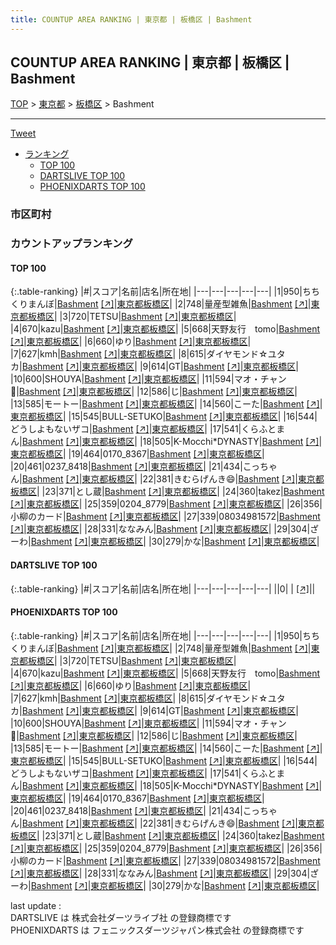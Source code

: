 ```yaml
---
title: COUNTUP AREA RANKING | 東京都 | 板橋区 | Bashment
---
```

## COUNTUP AREA RANKING | 東京都 | 板橋区 | Bashment

[TOP](/darts/rank/) > [東京都](/darts/rank/東京都/) > [板橋区](/darts/rank/東京都/板橋区/) > Bashment

___

<a href="https://twitter.com/share?ref_src=twsrc%5Etfw" data-text="COUNTUP AREA RANKING | 東京都板橋区Bashment" class="twitter-share-button" data-hashtags="DARTSLIVE,PHOENIXDARTS,darts,ダーツ" data-show-count="false">Tweet</a>

* [ランキング](#カウントアップランキング)
    * [TOP 100](#top-100)
    * [DARTSLIVE TOP 100](#dartslive-top-100)
    * [PHOENIXDARTS TOP 100](#phoenixdarts-top-100)

### 市区町村

<ul>

</ul>

### カウントアップランキング

#### TOP 100



{:.table-ranking}
|#|スコア|名前|店名|所在地|
|---|---|---|---|---|
|1|950|<span class="rank-name-pd">ちちくりまんぼ</span>|<a href="/darts/rank/shops/87843.html">Bashment</a> <a href="https://vs.phoenixdarts.com/jp/shop/shopDetailInfo/s_87843?s_seq=87843">[↗]</a>|<a href="/darts/rank/東京都/板橋区">東京都板橋区</a>|
|2|748|<span class="rank-name-pd">量産型雑魚</span>|<a href="/darts/rank/shops/87843.html">Bashment</a> <a href="https://vs.phoenixdarts.com/jp/shop/shopDetailInfo/s_87843?s_seq=87843">[↗]</a>|<a href="/darts/rank/東京都/板橋区">東京都板橋区</a>|
|3|720|<span class="rank-name-pd">TETSU</span>|<a href="/darts/rank/shops/87843.html">Bashment</a> <a href="https://vs.phoenixdarts.com/jp/shop/shopDetailInfo/s_87843?s_seq=87843">[↗]</a>|<a href="/darts/rank/東京都/板橋区">東京都板橋区</a>|
|4|670|<span class="rank-name-pd">kazu</span>|<a href="/darts/rank/shops/87843.html">Bashment</a> <a href="https://vs.phoenixdarts.com/jp/shop/shopDetailInfo/s_87843?s_seq=87843">[↗]</a>|<a href="/darts/rank/東京都/板橋区">東京都板橋区</a>|
|5|668|<span class="rank-name-pd">天野友行　tomo</span>|<a href="/darts/rank/shops/87843.html">Bashment</a> <a href="https://vs.phoenixdarts.com/jp/shop/shopDetailInfo/s_87843?s_seq=87843">[↗]</a>|<a href="/darts/rank/東京都/板橋区">東京都板橋区</a>|
|6|660|<span class="rank-name-pd">ゆり</span>|<a href="/darts/rank/shops/87843.html">Bashment</a> <a href="https://vs.phoenixdarts.com/jp/shop/shopDetailInfo/s_87843?s_seq=87843">[↗]</a>|<a href="/darts/rank/東京都/板橋区">東京都板橋区</a>|
|7|627|<span class="rank-name-pd">kmh</span>|<a href="/darts/rank/shops/87843.html">Bashment</a> <a href="https://vs.phoenixdarts.com/jp/shop/shopDetailInfo/s_87843?s_seq=87843">[↗]</a>|<a href="/darts/rank/東京都/板橋区">東京都板橋区</a>|
|8|615|<span class="rank-name-pd">ダイヤモンド☆ユタカ</span>|<a href="/darts/rank/shops/87843.html">Bashment</a> <a href="https://vs.phoenixdarts.com/jp/shop/shopDetailInfo/s_87843?s_seq=87843">[↗]</a>|<a href="/darts/rank/東京都/板橋区">東京都板橋区</a>|
|9|614|<span class="rank-name-pd">GT</span>|<a href="/darts/rank/shops/87843.html">Bashment</a> <a href="https://vs.phoenixdarts.com/jp/shop/shopDetailInfo/s_87843?s_seq=87843">[↗]</a>|<a href="/darts/rank/東京都/板橋区">東京都板橋区</a>|
|10|600|<span class="rank-name-pd">SHOUYA</span>|<a href="/darts/rank/shops/87843.html">Bashment</a> <a href="https://vs.phoenixdarts.com/jp/shop/shopDetailInfo/s_87843?s_seq=87843">[↗]</a>|<a href="/darts/rank/東京都/板橋区">東京都板橋区</a>|
|11|594|<span class="rank-name-pd">マオ・チャン🥟</span>|<a href="/darts/rank/shops/87843.html">Bashment</a> <a href="https://vs.phoenixdarts.com/jp/shop/shopDetailInfo/s_87843?s_seq=87843">[↗]</a>|<a href="/darts/rank/東京都/板橋区">東京都板橋区</a>|
|12|586|<span class="rank-name-pd">じ</span>|<a href="/darts/rank/shops/87843.html">Bashment</a> <a href="https://vs.phoenixdarts.com/jp/shop/shopDetailInfo/s_87843?s_seq=87843">[↗]</a>|<a href="/darts/rank/東京都/板橋区">東京都板橋区</a>|
|13|585|<span class="rank-name-pd">モートー</span>|<a href="/darts/rank/shops/87843.html">Bashment</a> <a href="https://vs.phoenixdarts.com/jp/shop/shopDetailInfo/s_87843?s_seq=87843">[↗]</a>|<a href="/darts/rank/東京都/板橋区">東京都板橋区</a>|
|14|560|<span class="rank-name-pd">こーた</span>|<a href="/darts/rank/shops/87843.html">Bashment</a> <a href="https://vs.phoenixdarts.com/jp/shop/shopDetailInfo/s_87843?s_seq=87843">[↗]</a>|<a href="/darts/rank/東京都/板橋区">東京都板橋区</a>|
|15|545|<span class="rank-name-pd">BULL-SETUKO</span>|<a href="/darts/rank/shops/87843.html">Bashment</a> <a href="https://vs.phoenixdarts.com/jp/shop/shopDetailInfo/s_87843?s_seq=87843">[↗]</a>|<a href="/darts/rank/東京都/板橋区">東京都板橋区</a>|
|16|544|<span class="rank-name-pd">どうしよもないザコ</span>|<a href="/darts/rank/shops/87843.html">Bashment</a> <a href="https://vs.phoenixdarts.com/jp/shop/shopDetailInfo/s_87843?s_seq=87843">[↗]</a>|<a href="/darts/rank/東京都/板橋区">東京都板橋区</a>|
|17|541|<span class="rank-name-pd">くらふとまん</span>|<a href="/darts/rank/shops/87843.html">Bashment</a> <a href="https://vs.phoenixdarts.com/jp/shop/shopDetailInfo/s_87843?s_seq=87843">[↗]</a>|<a href="/darts/rank/東京都/板橋区">東京都板橋区</a>|
|18|505|<span class="rank-name-pd">K-Mocchi*DYNASTY</span>|<a href="/darts/rank/shops/87843.html">Bashment</a> <a href="https://vs.phoenixdarts.com/jp/shop/shopDetailInfo/s_87843?s_seq=87843">[↗]</a>|<a href="/darts/rank/東京都/板橋区">東京都板橋区</a>|
|19|464|<span class="rank-name-pd">0170_8367</span>|<a href="/darts/rank/shops/87843.html">Bashment</a> <a href="https://vs.phoenixdarts.com/jp/shop/shopDetailInfo/s_87843?s_seq=87843">[↗]</a>|<a href="/darts/rank/東京都/板橋区">東京都板橋区</a>|
|20|461|<span class="rank-name-pd">0237_8418</span>|<a href="/darts/rank/shops/87843.html">Bashment</a> <a href="https://vs.phoenixdarts.com/jp/shop/shopDetailInfo/s_87843?s_seq=87843">[↗]</a>|<a href="/darts/rank/東京都/板橋区">東京都板橋区</a>|
|21|434|<span class="rank-name-pd">こっちゃん</span>|<a href="/darts/rank/shops/87843.html">Bashment</a> <a href="https://vs.phoenixdarts.com/jp/shop/shopDetailInfo/s_87843?s_seq=87843">[↗]</a>|<a href="/darts/rank/東京都/板橋区">東京都板橋区</a>|
|22|381|<span class="rank-name-pd">きむらげんき😄</span>|<a href="/darts/rank/shops/87843.html">Bashment</a> <a href="https://vs.phoenixdarts.com/jp/shop/shopDetailInfo/s_87843?s_seq=87843">[↗]</a>|<a href="/darts/rank/東京都/板橋区">東京都板橋区</a>|
|23|371|<span class="rank-name-pd">とし蔵</span>|<a href="/darts/rank/shops/87843.html">Bashment</a> <a href="https://vs.phoenixdarts.com/jp/shop/shopDetailInfo/s_87843?s_seq=87843">[↗]</a>|<a href="/darts/rank/東京都/板橋区">東京都板橋区</a>|
|24|360|<span class="rank-name-pd">takez</span>|<a href="/darts/rank/shops/87843.html">Bashment</a> <a href="https://vs.phoenixdarts.com/jp/shop/shopDetailInfo/s_87843?s_seq=87843">[↗]</a>|<a href="/darts/rank/東京都/板橋区">東京都板橋区</a>|
|25|359|<span class="rank-name-pd">0204_8779</span>|<a href="/darts/rank/shops/87843.html">Bashment</a> <a href="https://vs.phoenixdarts.com/jp/shop/shopDetailInfo/s_87843?s_seq=87843">[↗]</a>|<a href="/darts/rank/東京都/板橋区">東京都板橋区</a>|
|26|356|<span class="rank-name-pd">小柳のカード</span>|<a href="/darts/rank/shops/87843.html">Bashment</a> <a href="https://vs.phoenixdarts.com/jp/shop/shopDetailInfo/s_87843?s_seq=87843">[↗]</a>|<a href="/darts/rank/東京都/板橋区">東京都板橋区</a>|
|27|339|<span class="rank-name-pd">08034981572</span>|<a href="/darts/rank/shops/87843.html">Bashment</a> <a href="https://vs.phoenixdarts.com/jp/shop/shopDetailInfo/s_87843?s_seq=87843">[↗]</a>|<a href="/darts/rank/東京都/板橋区">東京都板橋区</a>|
|28|331|<span class="rank-name-pd">ななみん</span>|<a href="/darts/rank/shops/87843.html">Bashment</a> <a href="https://vs.phoenixdarts.com/jp/shop/shopDetailInfo/s_87843?s_seq=87843">[↗]</a>|<a href="/darts/rank/東京都/板橋区">東京都板橋区</a>|
|29|304|<span class="rank-name-pd">ざーわ</span>|<a href="/darts/rank/shops/87843.html">Bashment</a> <a href="https://vs.phoenixdarts.com/jp/shop/shopDetailInfo/s_87843?s_seq=87843">[↗]</a>|<a href="/darts/rank/東京都/板橋区">東京都板橋区</a>|
|30|279|<span class="rank-name-pd">かな</span>|<a href="/darts/rank/shops/87843.html">Bashment</a> <a href="https://vs.phoenixdarts.com/jp/shop/shopDetailInfo/s_87843?s_seq=87843">[↗]</a>|<a href="/darts/rank/東京都/板橋区">東京都板橋区</a>|


#### DARTSLIVE TOP 100



{:.table-ranking}
|#|スコア|名前|店名|所在地|
|---|---|---|---|---|
||0|<span class="rank-name-dl"> </span>|<a href="/darts/rank/shops/.html"></a> <a href="">[↗]</a>|<a href="/darts/rank//"></a>|


#### PHOENIXDARTS TOP 100



{:.table-ranking}
|#|スコア|名前|店名|所在地|
|---|---|---|---|---|
|1|950|<span class="rank-name-pd">ちちくりまんぼ</span>|<a href="/darts/rank/shops/87843.html">Bashment</a> <a href="https://vs.phoenixdarts.com/jp/shop/shopDetailInfo/s_87843?s_seq=87843">[↗]</a>|<a href="/darts/rank/東京都/板橋区">東京都板橋区</a>|
|2|748|<span class="rank-name-pd">量産型雑魚</span>|<a href="/darts/rank/shops/87843.html">Bashment</a> <a href="https://vs.phoenixdarts.com/jp/shop/shopDetailInfo/s_87843?s_seq=87843">[↗]</a>|<a href="/darts/rank/東京都/板橋区">東京都板橋区</a>|
|3|720|<span class="rank-name-pd">TETSU</span>|<a href="/darts/rank/shops/87843.html">Bashment</a> <a href="https://vs.phoenixdarts.com/jp/shop/shopDetailInfo/s_87843?s_seq=87843">[↗]</a>|<a href="/darts/rank/東京都/板橋区">東京都板橋区</a>|
|4|670|<span class="rank-name-pd">kazu</span>|<a href="/darts/rank/shops/87843.html">Bashment</a> <a href="https://vs.phoenixdarts.com/jp/shop/shopDetailInfo/s_87843?s_seq=87843">[↗]</a>|<a href="/darts/rank/東京都/板橋区">東京都板橋区</a>|
|5|668|<span class="rank-name-pd">天野友行　tomo</span>|<a href="/darts/rank/shops/87843.html">Bashment</a> <a href="https://vs.phoenixdarts.com/jp/shop/shopDetailInfo/s_87843?s_seq=87843">[↗]</a>|<a href="/darts/rank/東京都/板橋区">東京都板橋区</a>|
|6|660|<span class="rank-name-pd">ゆり</span>|<a href="/darts/rank/shops/87843.html">Bashment</a> <a href="https://vs.phoenixdarts.com/jp/shop/shopDetailInfo/s_87843?s_seq=87843">[↗]</a>|<a href="/darts/rank/東京都/板橋区">東京都板橋区</a>|
|7|627|<span class="rank-name-pd">kmh</span>|<a href="/darts/rank/shops/87843.html">Bashment</a> <a href="https://vs.phoenixdarts.com/jp/shop/shopDetailInfo/s_87843?s_seq=87843">[↗]</a>|<a href="/darts/rank/東京都/板橋区">東京都板橋区</a>|
|8|615|<span class="rank-name-pd">ダイヤモンド☆ユタカ</span>|<a href="/darts/rank/shops/87843.html">Bashment</a> <a href="https://vs.phoenixdarts.com/jp/shop/shopDetailInfo/s_87843?s_seq=87843">[↗]</a>|<a href="/darts/rank/東京都/板橋区">東京都板橋区</a>|
|9|614|<span class="rank-name-pd">GT</span>|<a href="/darts/rank/shops/87843.html">Bashment</a> <a href="https://vs.phoenixdarts.com/jp/shop/shopDetailInfo/s_87843?s_seq=87843">[↗]</a>|<a href="/darts/rank/東京都/板橋区">東京都板橋区</a>|
|10|600|<span class="rank-name-pd">SHOUYA</span>|<a href="/darts/rank/shops/87843.html">Bashment</a> <a href="https://vs.phoenixdarts.com/jp/shop/shopDetailInfo/s_87843?s_seq=87843">[↗]</a>|<a href="/darts/rank/東京都/板橋区">東京都板橋区</a>|
|11|594|<span class="rank-name-pd">マオ・チャン🥟</span>|<a href="/darts/rank/shops/87843.html">Bashment</a> <a href="https://vs.phoenixdarts.com/jp/shop/shopDetailInfo/s_87843?s_seq=87843">[↗]</a>|<a href="/darts/rank/東京都/板橋区">東京都板橋区</a>|
|12|586|<span class="rank-name-pd">じ</span>|<a href="/darts/rank/shops/87843.html">Bashment</a> <a href="https://vs.phoenixdarts.com/jp/shop/shopDetailInfo/s_87843?s_seq=87843">[↗]</a>|<a href="/darts/rank/東京都/板橋区">東京都板橋区</a>|
|13|585|<span class="rank-name-pd">モートー</span>|<a href="/darts/rank/shops/87843.html">Bashment</a> <a href="https://vs.phoenixdarts.com/jp/shop/shopDetailInfo/s_87843?s_seq=87843">[↗]</a>|<a href="/darts/rank/東京都/板橋区">東京都板橋区</a>|
|14|560|<span class="rank-name-pd">こーた</span>|<a href="/darts/rank/shops/87843.html">Bashment</a> <a href="https://vs.phoenixdarts.com/jp/shop/shopDetailInfo/s_87843?s_seq=87843">[↗]</a>|<a href="/darts/rank/東京都/板橋区">東京都板橋区</a>|
|15|545|<span class="rank-name-pd">BULL-SETUKO</span>|<a href="/darts/rank/shops/87843.html">Bashment</a> <a href="https://vs.phoenixdarts.com/jp/shop/shopDetailInfo/s_87843?s_seq=87843">[↗]</a>|<a href="/darts/rank/東京都/板橋区">東京都板橋区</a>|
|16|544|<span class="rank-name-pd">どうしよもないザコ</span>|<a href="/darts/rank/shops/87843.html">Bashment</a> <a href="https://vs.phoenixdarts.com/jp/shop/shopDetailInfo/s_87843?s_seq=87843">[↗]</a>|<a href="/darts/rank/東京都/板橋区">東京都板橋区</a>|
|17|541|<span class="rank-name-pd">くらふとまん</span>|<a href="/darts/rank/shops/87843.html">Bashment</a> <a href="https://vs.phoenixdarts.com/jp/shop/shopDetailInfo/s_87843?s_seq=87843">[↗]</a>|<a href="/darts/rank/東京都/板橋区">東京都板橋区</a>|
|18|505|<span class="rank-name-pd">K-Mocchi*DYNASTY</span>|<a href="/darts/rank/shops/87843.html">Bashment</a> <a href="https://vs.phoenixdarts.com/jp/shop/shopDetailInfo/s_87843?s_seq=87843">[↗]</a>|<a href="/darts/rank/東京都/板橋区">東京都板橋区</a>|
|19|464|<span class="rank-name-pd">0170_8367</span>|<a href="/darts/rank/shops/87843.html">Bashment</a> <a href="https://vs.phoenixdarts.com/jp/shop/shopDetailInfo/s_87843?s_seq=87843">[↗]</a>|<a href="/darts/rank/東京都/板橋区">東京都板橋区</a>|
|20|461|<span class="rank-name-pd">0237_8418</span>|<a href="/darts/rank/shops/87843.html">Bashment</a> <a href="https://vs.phoenixdarts.com/jp/shop/shopDetailInfo/s_87843?s_seq=87843">[↗]</a>|<a href="/darts/rank/東京都/板橋区">東京都板橋区</a>|
|21|434|<span class="rank-name-pd">こっちゃん</span>|<a href="/darts/rank/shops/87843.html">Bashment</a> <a href="https://vs.phoenixdarts.com/jp/shop/shopDetailInfo/s_87843?s_seq=87843">[↗]</a>|<a href="/darts/rank/東京都/板橋区">東京都板橋区</a>|
|22|381|<span class="rank-name-pd">きむらげんき😄</span>|<a href="/darts/rank/shops/87843.html">Bashment</a> <a href="https://vs.phoenixdarts.com/jp/shop/shopDetailInfo/s_87843?s_seq=87843">[↗]</a>|<a href="/darts/rank/東京都/板橋区">東京都板橋区</a>|
|23|371|<span class="rank-name-pd">とし蔵</span>|<a href="/darts/rank/shops/87843.html">Bashment</a> <a href="https://vs.phoenixdarts.com/jp/shop/shopDetailInfo/s_87843?s_seq=87843">[↗]</a>|<a href="/darts/rank/東京都/板橋区">東京都板橋区</a>|
|24|360|<span class="rank-name-pd">takez</span>|<a href="/darts/rank/shops/87843.html">Bashment</a> <a href="https://vs.phoenixdarts.com/jp/shop/shopDetailInfo/s_87843?s_seq=87843">[↗]</a>|<a href="/darts/rank/東京都/板橋区">東京都板橋区</a>|
|25|359|<span class="rank-name-pd">0204_8779</span>|<a href="/darts/rank/shops/87843.html">Bashment</a> <a href="https://vs.phoenixdarts.com/jp/shop/shopDetailInfo/s_87843?s_seq=87843">[↗]</a>|<a href="/darts/rank/東京都/板橋区">東京都板橋区</a>|
|26|356|<span class="rank-name-pd">小柳のカード</span>|<a href="/darts/rank/shops/87843.html">Bashment</a> <a href="https://vs.phoenixdarts.com/jp/shop/shopDetailInfo/s_87843?s_seq=87843">[↗]</a>|<a href="/darts/rank/東京都/板橋区">東京都板橋区</a>|
|27|339|<span class="rank-name-pd">08034981572</span>|<a href="/darts/rank/shops/87843.html">Bashment</a> <a href="https://vs.phoenixdarts.com/jp/shop/shopDetailInfo/s_87843?s_seq=87843">[↗]</a>|<a href="/darts/rank/東京都/板橋区">東京都板橋区</a>|
|28|331|<span class="rank-name-pd">ななみん</span>|<a href="/darts/rank/shops/87843.html">Bashment</a> <a href="https://vs.phoenixdarts.com/jp/shop/shopDetailInfo/s_87843?s_seq=87843">[↗]</a>|<a href="/darts/rank/東京都/板橋区">東京都板橋区</a>|
|29|304|<span class="rank-name-pd">ざーわ</span>|<a href="/darts/rank/shops/87843.html">Bashment</a> <a href="https://vs.phoenixdarts.com/jp/shop/shopDetailInfo/s_87843?s_seq=87843">[↗]</a>|<a href="/darts/rank/東京都/板橋区">東京都板橋区</a>|
|30|279|<span class="rank-name-pd">かな</span>|<a href="/darts/rank/shops/87843.html">Bashment</a> <a href="https://vs.phoenixdarts.com/jp/shop/shopDetailInfo/s_87843?s_seq=87843">[↗]</a>|<a href="/darts/rank/東京都/板橋区">東京都板橋区</a>|


<div class="footer border-top border-gray-light mt-5 pt-3 text-right text-gray">
    last update : <span style="font-weight: italic" id="foot_last_modified"></span><br />
    DARTSLIVE は 株式会社ダーツライブ社 の登録商標です<br />
    PHOENIXDARTS は フェニックスダーツジャパン株式会社 の登録商標です<br />
</div>

<script src="https://cdnjs.cloudflare.com/ajax/libs/jquery.tablesorter/2.31.3/js/jquery.tablesorter.min.js" integrity="sha512-qzgd5cYSZcosqpzpn7zF2ZId8f/8CHmFKZ8j7mU4OUXTNRd5g+ZHBPsgKEwoqxCtdQvExE5LprwwPAgoicguNg==" crossorigin="anonymous" referrerpolicy="no-referrer"></script>
<link rel="stylesheet" href="https://cdnjs.cloudflare.com/ajax/libs/jquery.tablesorter/2.31.3/css/theme.default.min.css" integrity="sha512-wghhOJkjQX0Lh3NSWvNKeZ0ZpNn+SPVXX1Qyc9OCaogADktxrBiBdKGDoqVUOyhStvMBmJQ8ZdMHiR3wuEq8+w==" crossorigin="anonymous" referrerpolicy="no-referrer" />
<script>
$(function() {
    $(".table-ranking").tablesorter({sortList:[[0, 0]]});
    $("#foot_last_modified").text(formatDate(new Date(document.lastModified), 'yyyy-MM-dd HH:mm:ss'));
});
</script>

<script async src="https://platform.twitter.com/widgets.js" charset="utf-8"></script>